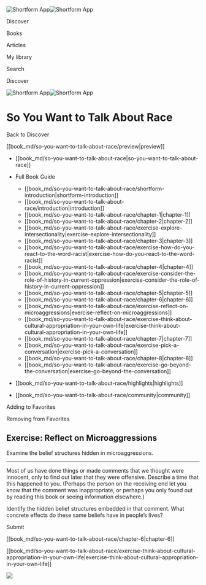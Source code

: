 ![Shortform App](/img/logo.36a2399e.svg)![Shortform App](/img/logo-dark.70c1b072.svg)

Discover

Books

Articles

My library

Search

Discover

![Shortform App](/img/logo.36a2399e.svg)![Shortform App](/img/logo-dark.70c1b072.svg)

# So You Want to Talk About Race

Back to Discover

[[book_md/so-you-want-to-talk-about-race/preview|preview]]

  * [[book_md/so-you-want-to-talk-about-race|so-you-want-to-talk-about-race]]
  * Full Book Guide

    * [[book_md/so-you-want-to-talk-about-race/shortform-introduction|shortform-introduction]]
    * [[book_md/so-you-want-to-talk-about-race/introduction|introduction]]
    * [[book_md/so-you-want-to-talk-about-race/chapter-1|chapter-1]]
    * [[book_md/so-you-want-to-talk-about-race/chapter-2|chapter-2]]
    * [[book_md/so-you-want-to-talk-about-race/exercise-explore-intersectionality|exercise-explore-intersectionality]]
    * [[book_md/so-you-want-to-talk-about-race/chapter-3|chapter-3]]
    * [[book_md/so-you-want-to-talk-about-race/exercise-how-do-you-react-to-the-word-racist|exercise-how-do-you-react-to-the-word-racist]]
    * [[book_md/so-you-want-to-talk-about-race/chapter-4|chapter-4]]
    * [[book_md/so-you-want-to-talk-about-race/exercise-consider-the-role-of-history-in-current-oppression|exercise-consider-the-role-of-history-in-current-oppression]]
    * [[book_md/so-you-want-to-talk-about-race/chapter-5|chapter-5]]
    * [[book_md/so-you-want-to-talk-about-race/chapter-6|chapter-6]]
    * [[book_md/so-you-want-to-talk-about-race/exercise-reflect-on-microaggressions|exercise-reflect-on-microaggressions]]
    * [[book_md/so-you-want-to-talk-about-race/exercise-think-about-cultural-appropriation-in-your-own-life|exercise-think-about-cultural-appropriation-in-your-own-life]]
    * [[book_md/so-you-want-to-talk-about-race/chapter-7|chapter-7]]
    * [[book_md/so-you-want-to-talk-about-race/exercise-pick-a-conversation|exercise-pick-a-conversation]]
    * [[book_md/so-you-want-to-talk-about-race/chapter-8|chapter-8]]
    * [[book_md/so-you-want-to-talk-about-race/exercise-go-beyond-the-conversation|exercise-go-beyond-the-conversation]]
  * [[book_md/so-you-want-to-talk-about-race/highlights|highlights]]
  * [[book_md/so-you-want-to-talk-about-race/community|community]]



Adding to Favorites 

Removing from Favorites 

## Exercise: Reflect on Microaggressions

Examine the belief structures hidden in microaggressions.

* * *

Most of us have done things or made comments that we thought were innocent, only to find out later that they were offensive. Describe a time that this happened to you. (Perhaps the person on the receiving end let you know that the comment was inappropriate, or perhaps you only found out by reading this book or seeing information elsewhere.)

Identify the hidden belief structures embedded in that comment. What concrete effects do these same beliefs have in people’s lives?

Submit 

[[book_md/so-you-want-to-talk-about-race/chapter-6|chapter-6]]

[[book_md/so-you-want-to-talk-about-race/exercise-think-about-cultural-appropriation-in-your-own-life|exercise-think-about-cultural-appropriation-in-your-own-life]]

![](https://bat.bing.com/action/0?ti=56018282&Ver=2&mid=17229110-8672-475c-852d-dae617b45b18&sid=f30c5e70639211ee87d33f0876d93783&vid=f30c9700639211eeb3a75d830392c94f&vids=0&msclkid=N&pi=0&lg=en-US&sw=800&sh=600&sc=24&nwd=1&tl=Shortform%20%7C%20Book&p=https%3A%2F%2Fwww.shortform.com%2Fapp%2Fbook%2Fso-you-want-to-talk-about-race%2Fexercise-reflect-on-microaggressions&r=&lt=443&evt=pageLoad&sv=1&rn=952170)
